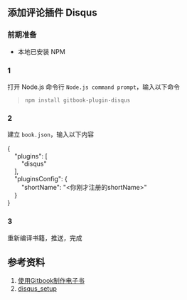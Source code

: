 ## 添加评论插件 Disqus ##

### 前期准备 ###

 - 本地已安装 NPM

### 1 ###

打开 Node.js 命令行 `Node.js command prompt`，输入以下命令

> `npm install gitbook-plugin-disqus`

### 2 ###

建立 `book.json`，输入以下内容

{  
&nbsp;&nbsp;&nbsp;&nbsp;"plugins": [  
&nbsp;&nbsp;&nbsp;&nbsp;&nbsp;&nbsp;&nbsp;&nbsp;"disqus"  
&nbsp;&nbsp;&nbsp;&nbsp;],  
&nbsp;&nbsp;&nbsp;&nbsp;"pluginsConfig": {  
&nbsp;&nbsp;&nbsp;&nbsp;&nbsp;&nbsp;&nbsp;&nbsp;"shortName": "<你刚才注册的shortName>"  
&nbsp;&nbsp;&nbsp;&nbsp;}  
} 

### 3 ###

重新编译书籍，推送，完成


## 参考资料 ##

1. [使用Gitbook制作电子书](http://www.ituring.com.cn/article/127645)
2. [disqus_setup](https://github.com/OpenMindClub/OMOOC.py/wiki/disqus_setup)
